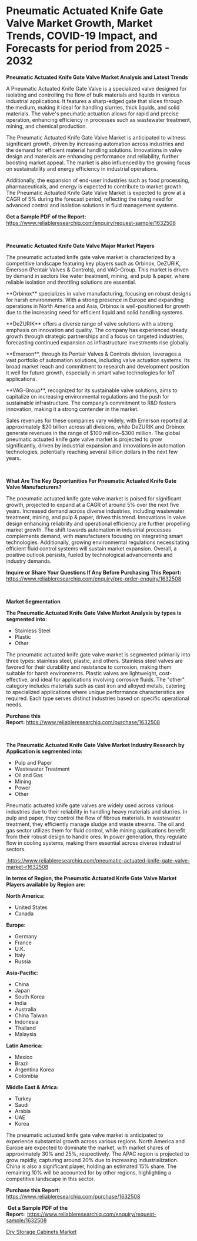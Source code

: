 <p><h1>Pneumatic Actuated Knife Gate Valve Market Growth, Market Trends, COVID-19 Impact, and Forecasts for period from 2025 - 2032</h1></p><p><strong>Pneumatic Actuated Knife Gate Valve Market Analysis and Latest Trends</strong></p>
<p><p>A Pneumatic Actuated Knife Gate Valve is a specialized valve designed for isolating and controlling the flow of bulk materials and liquids in various industrial applications. It features a sharp-edged gate that slices through the medium, making it ideal for handling slurries, thick liquids, and solid materials. The valve's pneumatic actuation allows for rapid and precise operation, enhancing efficiency in processes such as wastewater treatment, mining, and chemical production.</p><p>The Pneumatic Actuated Knife Gate Valve Market is anticipated to witness significant growth, driven by increasing automation across industries and the demand for efficient material handling solutions. Innovations in valve design and materials are enhancing performance and reliability, further boosting market appeal. The market is also influenced by the growing focus on sustainability and energy efficiency in industrial operations.</p><p>Additionally, the expansion of end-user industries such as food processing, pharmaceuticals, and energy is expected to contribute to market growth. The Pneumatic Actuated Knife Gate Valve Market is expected to grow at a CAGR of 5% during the forecast period, reflecting the rising need for advanced control and isolation solutions in fluid management systems.</p></p>
<p><strong>Get a Sample PDF of the Report:&nbsp;</strong> <a href="https://www.reliableresearchiq.com/enquiry/request-sample/1632508?utm_campaign=3026&utm_medium=2&utm_source=Github&utm_content=ia&utm_term=10042025&utm_id=pneumatic-actuated-knife-gate-valve">https://www.reliableresearchiq.com/enquiry/request-sample/1632508</a></p>
<p>&nbsp;</p>
<p><strong>Pneumatic Actuated Knife Gate Valve Major Market Players</strong></p>
<p><p>The pneumatic actuated knife gate valve market is characterized by a competitive landscape featuring key players such as Orbinox, DeZURIK, Emerson (Pentair Valves & Controls), and VAG-Group. This market is driven by demand in sectors like water treatment, mining, and pulp & paper, where reliable isolation and throttling solutions are essential.</p><p>**Orbinox** specializes in valve manufacturing, focusing on robust designs for harsh environments. With a strong presence in Europe and expanding operations in North America and Asia, Orbinox is well-positioned for growth due to the increasing need for efficient liquid and solid handling systems.</p><p>**DeZURIK** offers a diverse range of valve solutions with a strong emphasis on innovation and quality. The company has experienced steady growth through strategic partnerships and a focus on targeted industries, forecasting continued expansion as infrastructure investments rise globally. </p><p>**Emerson**, through its Pentair Valves & Controls division, leverages a vast portfolio of automation solutions, including valve actuation systems. Its broad market reach and commitment to research and development position it well for future growth, especially in smart valve technologies for IoT applications.</p><p>**VAG-Group**, recognized for its sustainable valve solutions, aims to capitalize on increasing environmental regulations and the push for sustainable infrastructure. The company’s commitment to R&D fosters innovation, making it a strong contender in the market.</p><p>Sales revenues for these companies vary widely, with Emerson reported at approximately $20 billion across all divisions, while DeZURIK and Orbinox generate revenues in the range of $100 million–$300 million. The global pneumatic actuated knife gate valve market is projected to grow significantly, driven by industrial expansion and innovations in automation technologies, potentially reaching several billion dollars in the next few years.</p></p>
<p>&nbsp;</p>
<p><strong>What Are The Key Opportunities For Pneumatic Actuated Knife Gate Valve Manufacturers?</strong></p>
<p><p>The pneumatic actuated knife gate valve market is poised for significant growth, projected to expand at a CAGR of around 5% over the next five years. Increased demand across diverse industries, including wastewater treatment, mining, and pulp & paper, drives this trend. Innovations in valve design enhancing reliability and operational efficiency are further propelling market growth. The shift towards automation in industrial processes complements demand, with manufacturers focusing on integrating smart technologies. Additionally, growing environmental regulations necessitating efficient fluid control systems will sustain market expansion. Overall, a positive outlook persists, fueled by technological advancements and industry demands.</p></p>
<p><strong>Inquire or Share Your Questions If Any Before Purchasing This Report:</strong> <a href="https://www.reliableresearchiq.com/enquiry/pre-order-enquiry/1632508?utm_campaign=3026&utm_medium=2&utm_source=Github&utm_content=ia&utm_term=10042025&utm_id=pneumatic-actuated-knife-gate-valve">https://www.reliableresearchiq.com/enquiry/pre-order-enquiry/1632508</a></p>
<p>&nbsp;</p>
<p><strong>Market Segmentation</strong></p>
<p><strong>The Pneumatic Actuated Knife Gate Valve Market Analysis by types is segmented into:</strong></p>
<p><ul><li>Stainless Steel</li><li>Plastic</li><li>Other</li></ul></p>
<p><p>The pneumatic actuated knife gate valve market is segmented primarily into three types: stainless steel, plastic, and others. Stainless steel valves are favored for their durability and resistance to corrosion, making them suitable for harsh environments. Plastic valves are lightweight, cost-effective, and ideal for applications involving corrosive fluids. The "other" category includes materials such as cast iron and alloyed metals, catering to specialized applications where unique performance characteristics are required. Each type serves distinct industries based on specific operational needs.</p></p>
<p><strong>Purchase this Report:&nbsp;</strong><a href="https://www.reliableresearchiq.com/purchase/1632508?utm_campaign=3026&utm_medium=2&utm_source=Github&utm_content=ia&utm_term=10042025&utm_id=pneumatic-actuated-knife-gate-valve">https://www.reliableresearchiq.com/purchase/1632508</a></p>
<p>&nbsp;</p>
<p><strong>The Pneumatic Actuated Knife Gate Valve Market Industry Research by Application is segmented into:</strong></p>
<p><ul><li>Pulp and Paper</li><li>Wastewater Treatment</li><li>Oil and Gas</li><li>Mining</li><li>Power</li><li>Other</li></ul></p>
<p><p>Pneumatic actuated knife gate valves are widely used across various industries due to their reliability in handling heavy materials and slurries. In pulp and paper, they control the flow of fibrous materials. In wastewater treatment, they efficiently manage sludge and waste streams. The oil and gas sector utilizes them for fluid control, while mining applications benefit from their robust design to handle ores. In power generation, they regulate flow in cooling systems, making them essential across diverse industrial sectors.</p></p>
<p><a href="https://www.reliableresearchiq.com/pneumatic-actuated-knife-gate-valve-market-r1632508?utm_campaign=3026&utm_medium=2&utm_source=Github&utm_content=ia&utm_term=10042025&utm_id=pneumatic-actuated-knife-gate-valve">&nbsp;https://www.reliableresearchiq.com/pneumatic-actuated-knife-gate-valve-market-r1632508</a></p>
<p><strong>In terms of Region, the Pneumatic Actuated Knife Gate Valve Market Players available by Region are:</strong></p>
<p>
    <p> <strong> North America: </strong>
        <ul>
            <li>United States</li>
            <li>Canada</li>
        </ul>
        </p> 
    <p> <strong> Europe: </strong>
        <ul>
            <li>Germany</li>
            <li>France</li>
            <li>U.K.</li>
            <li>Italy</li>
            <li>Russia</li>
        </ul>
        </p> 
    <p> <strong> Asia-Pacific: </strong>
        <ul>
            <li>China</li>
            <li>Japan</li>
            <li>South Korea</li>
            <li>India</li>
            <li>Australia</li>
            <li>China Taiwan</li>
            <li>Indonesia</li>
            <li>Thailand</li>
            <li>Malaysia</li>
        </ul>
        </p> 
    <p> <strong> Latin America: </strong>
        <ul>
            <li>Mexico</li>
            <li>Brazil</li>
            <li>Argentina Korea</li>
            <li>Colombia</li>
        </ul>
        </p> 
    <p> <strong> Middle East & Africa: </strong>
        <ul>
            <li>Turkey</li>
            <li>Saudi</li>
            <li>Arabia</li>
            <li>UAE</li>
            <li>Korea</li>
        </ul>
    </p>
    </p>
<p><p>The pneumatic actuated knife gate valve market is anticipated to experience substantial growth across various regions. North America and Europe are expected to dominate the market, with market shares of approximately 30% and 25%, respectively. The APAC region is projected to grow rapidly, capturing around 20% due to increasing industrialization. China is also a significant player, holding an estimated 15% share. The remaining 10% will be accounted for by other regions, highlighting a competitive landscape in this sector.</p></p>
<p><strong>Purchase this Report: </strong><a href="https://www.reliableresearchiq.com/purchase/1632508?utm_campaign=3026&utm_medium=2&utm_source=Github&utm_content=ia&utm_term=10042025&utm_id=pneumatic-actuated-knife-gate-valve">https://www.reliableresearchiq.com/purchase/1632508</a></p>
<p>&nbsp;<strong>Get a Sample PDF of the Report:&nbsp;&nbsp;</strong><a href="https://www.reliableresearchiq.com/enquiry/request-sample/1632508?utm_campaign=3026&utm_medium=2&utm_source=Github&utm_content=ia&utm_term=10042025&utm_id=pneumatic-actuated-knife-gate-valve">https://www.reliableresearchiq.com/enquiry/request-sample/1632508</a></p>
<p><strong></strong></p>
<p><p><a href="https://github.com/RickHolmes3/Market-Research-Report-List-7/blob/main/dry-storage-cabinets-market.md?utm_campaign=3026&utm_medium=2&utm_source=Github&utm_content=ia&utm_term=10042025&utm_id=pneumatic-actuated-knife-gate-valve">Dry Storage Cabinets Market</a></p></p>